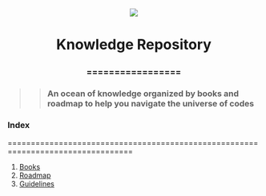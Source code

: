 <h1 align="center">
<img src="https://img.shields.io/static/v1?label=KNOWLEDGE%20PREPOSITORY%20BY&message=MAYCON%20BATESTIN&color=7159c1&style=flat-square&logo=ghost"/>



<h1> <p align="center"> Knowledge Repository  </p> </h1>
<h3> <p align="center"> ================= </p> </h3>


>> <h3> An ocean of knowledge organized by books and roadmap to help you navigate the universe of codes </h3>

<h3> Index  </h3>
<p> =================================================================================</p>
<p>
<ol>
 <li> <a href="https://github.com/batestin1/Knowledge-Repository-/tree/main/books"> Books </a> </li>
 <li> <a href="https://github.com/batestin1/Knowledge-Repository-/tree/main/roadmap"> Roadmap </a> </li>
 <li> <a href="https://github.com/batestin1/Knowledge-Repository-/tree/main/guidelines"> Guidelines </a> </li>
 </ol>
</p>

